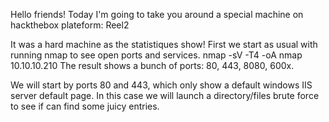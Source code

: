 Hello friends!
Today I'm going to take you around a special machine on hackthebox plateform: Reel2


It was a hard machine as the statistiques show!
First we start as usual with running <emb>nmap</emb> to see open ports and services.
<emb>nmap -sV -T4 -oA nmap 10.10.10.210</emb>
The result shows a bunch of ports: 80, 443, 8080, 600x.


We will start by ports 80 and 443, which only show a default windows IIS server default page. In this case we will launch a directory/files brute force to see if can find some juicy entries.  
